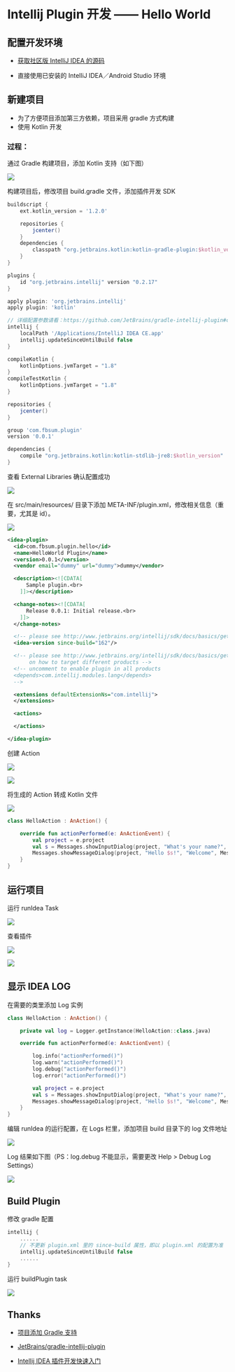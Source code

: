 # Intellij Plugin 开发 —— Hello World

## 配置开发环境
* [获取社区版 IntelliJ IDEA 的源码](http://www.jetbrains.org/intellij/sdk/docs/basics/getting_started/setting_up_environment.html)

* 直接使用已安装的 IntelliJ IDEA／Android Studio 环境

## 新建项目

* 为了方便项目添加第三方依赖，项目采用 gradle 方式构建
* 使用 Kotlin 开发

### 过程：

通过 Gradle 构建项目，添加 Kotlin 支持（如下图）

![](http://7xsi11.com1.z0.glb.clouddn.com/kotlin-dev-plugin-1-001.png)

构建项目后，修改项目 build.gradle 文件，添加插件开发 SDK

```gradle
buildscript {
    ext.kotlin_version = '1.2.0'

    repositories {
        jcenter()
    }
    dependencies {
        classpath "org.jetbrains.kotlin:kotlin-gradle-plugin:$kotlin_version"
    }
}

plugins {
    id "org.jetbrains.intellij" version "0.2.17"
}

apply plugin: 'org.jetbrains.intellij'
apply plugin: 'kotlin'

// 详细配置参数请看：https://github.com/JetBrains/gradle-intellij-plugin#configuration
intellij {
    localPath '/Applications/IntelliJ IDEA CE.app'
    intellij.updateSinceUntilBuild false
}

compileKotlin {
    kotlinOptions.jvmTarget = "1.8"
}
compileTestKotlin {
    kotlinOptions.jvmTarget = "1.8"
}

repositories {
    jcenter()
}

group 'com.fbsum.plugin'
version '0.0.1'

dependencies {
    compile "org.jetbrains.kotlin:kotlin-stdlib-jre8:$kotlin_version"
}
```

查看 External Libraries 确认配置成功

![](http://7xsi11.com1.z0.glb.clouddn.com/kotlin-dev-plugin-1-002.png)

在 src/main/resources/ 目录下添加 META-INF/plugin.xml，修改相关信息（重要，尤其是 id）。

![](http://7xsi11.com1.z0.glb.clouddn.com/kotlin-dev-plugin-1-003.png)

```xml
<idea-plugin>
  <id>com.fbsum.plugin.hello</id>
  <name>HelloWorld Plugin</name>
  <version>0.0.1</version>
  <vendor email="dummy" url="dummy">dummy</vendor>

  <description><![CDATA[
      Sample plugin.<br>
    ]]></description>

  <change-notes><![CDATA[
      Release 0.0.1: Initial release.<br>
    ]]>
  </change-notes>

  <!-- please see http://www.jetbrains.org/intellij/sdk/docs/basics/getting_started/build_number_ranges.html for description -->
  <idea-version since-build="162"/>

  <!-- please see http://www.jetbrains.org/intellij/sdk/docs/basics/getting_started/plugin_compatibility.html
       on how to target different products -->
  <!-- uncomment to enable plugin in all products
  <depends>com.intellij.modules.lang</depends>
  -->

  <extensions defaultExtensionNs="com.intellij">
  </extensions>

  <actions>

  </actions>

</idea-plugin>
```

创建 Action

![](http://7xsi11.com1.z0.glb.clouddn.com/kotlin-dev-plugin-1-010.png)

![](http://7xsi11.com1.z0.glb.clouddn.com/kotlin-dev-plugin-1-005.png)

将生成的 Action 转成 Kotlin 文件

![](http://7xsi11.com1.z0.glb.clouddn.com/kotlin-dev-plugin-1-006.png)

```kotlin
class HelloAction : AnAction() {

    override fun actionPerformed(e: AnActionEvent) {
        val project = e.project
        val s = Messages.showInputDialog(project, "What's your name?", "Hello", Messages.getQuestionIcon())
        Messages.showMessageDialog(project, "Hello $s!", "Welcome", Messages.getInformationIcon())
    }
}
```

## 运行项目
运行 runIdea Task

![](http://7xsi11.com1.z0.glb.clouddn.com/kotlin-dev-plugin-1-007.png)

查看插件

![](http://7xsi11.com1.z0.glb.clouddn.com/kotlin-dev-plugin-1-008.png)

![](http://7xsi11.com1.z0.glb.clouddn.com/kotlin-dev-plugin-1-009.png)

## 显示 IDEA LOG
在需要的类里添加 Log 实例

```kotlin
class HelloAction : AnAction() {

    private val log = Logger.getInstance(HelloAction::class.java)

    override fun actionPerformed(e: AnActionEvent) {

        log.info("actionPerformed()")
        log.warn("actionPerformed()")
        log.debug("actionPerformed()")
        log.error("actionPerformed()")

        val project = e.project
        val s = Messages.showInputDialog(project, "What's your name?", "Hello", Messages.getQuestionIcon())
        Messages.showMessageDialog(project, "Hello $s!", "Welcome", Messages.getInformationIcon())
    }
}
```

编辑 runIdea 的运行配置，在 Logs 栏里，添加项目 build 目录下的 log 文件地址

![](http://7xsi11.com1.z0.glb.clouddn.com/kotlin-dev-plugin-1-011.png)

Log 结果如下图（PS：log.debug 不能显示，需要更改 Help > Debug Log Settings）

![](http://7xsi11.com1.z0.glb.clouddn.com/kotlin-dev-plugin-1-012.png)

## Build Plugin
修改 gradle 配置

```gradle
intellij {
    ......
    // 不更新 plugin.xml 里的 since-build 属性，即以 plugin.xml 的配置为准
    intellij.updateSinceUntilBuild false
    ......
}
```

运行 buildPlugin task

![](http://7xsi11.com1.z0.glb.clouddn.com/kotlin-dev-plugin-1-013.png)

## Thanks

* [项目添加 Gradle 支持](http://www.jetbrains.org/intellij/sdk/docs/tutorials/build_system/prerequisites.html#add-gradle-support-from-scratch)

* [JetBrains/gradle-intellij-plugin](https://github.com/JetBrains/gradle-intellij-plugin)

* [Intellij IDEA 插件开发快速入门](https://moxun.me/archives/28)


